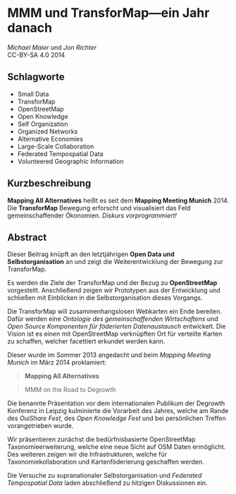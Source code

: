 # MMM und TransforMap—ein Jahr danach

*Michael Maier* und *Jon Richter*  
CC-BY-SA 4.0 2014

## Schlagworte

* Small Data
* TransforMap
* OpenStreetMap
* Open Knowledge
* Self Organization
* Organized Networks
* Alternative Economies
* Large-Scale Collaboration
* Federated Tempospatial Data
* Volunteered Geographic Information

## Kurzbeschreibung

**Mapping All Alternatives** heißt es seit dem **Mapping Meeting Munich** 2014. Die **TransforMap** Bewegung erforscht und visualisiert das Feld gemeinschaffender Ökonomien. *Diskurs vorprogrammiert!*

## Abstract

Dieser Beitrag knüpft an den letztjährigen **Open Data und Selbstorganisation** an und zeigt die Weiterentwicklung der Bewegung zur TransforMap.

Es werden die Ziele der TransforMap und der Bezug zu **OpenStreetMap** vorgestellt. Anschließend zeigen wir Prototypen aus der Entwicklung und schließen mit Einblicken in die Selbstorganisation dieses Vorgangs.

Die TransforMap will zusammenhangslosen Webkarten ein Ende bereiten.
Dafür werden eine *Ontologie des gemeinschaffenden Wirtschaftens* und *Open Source Komponenten für föderierten Datenaustausch* entwickelt.
Die Vision ist es einen mit OpenStreetMap verknüpften Ort für verteilte Karten zu schaffen, welcher facettiert erkundet werden kann.

Dieser wurde im Sommer 2013 angedacht und beim *Mapping Meeting Munich* im März 2014 proklamiert:
    
> **Mapping All Alternatives**

> MMM on the Road to Degrowth

Die benannte Präsentation vor dem internationalen Publikum der Degrowth Konferenz in Leipzig kulminierte die Vorarbeit des Jahres, welche am Rande des *OuiShare Fest*, des *Open Knowledge Fest* und bei persönlichen Treffen vorangetrieben wurde.

Wir präsentieren zunächst die bedürfnisbasierte OpenStreetMap Taxonomieerweiterung, welche eine neue Sicht auf OSM Daten ermöglicht. Des weiteren zeigen wir die Infrastrukturen, welche für Taxonomiekollaboration und Kartenföderierung geschaffen werden.

Die Versuche zu supranationaler Selbstorganisation und *Federated Tempospatial Data* laden abschließend zu hitzigen Diskussionen ein.
